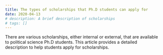 ```yaml
---
title: The types of scholarships that Ph.D students can apply for
date: 2020-04-13
# description: A brief description of scholarships
# tags: []
---
```


There are various scholarships, either internal or external, that are available to political science Ph.D students. This article provides a detailed description to help students apply for scholarships.